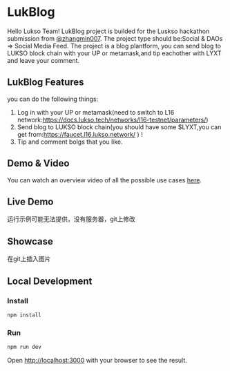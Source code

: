 # LukBlog
Hello Lukso Team! 
LukBlog project is builded for the Luskso hackathon submission from [@zhangmin007](https://github.com/zhangmin007).
The project type should be:Social & DAOs => Social Media Feed.
The project is a blog plantform, you can send blog to LUKSO block chain with your UP or metamask,and tip eachother with LYXT and leave your comment.


## LukBlog Features
you can do the following things:

 1. Log in with your UP  or metamask(need to switch to L16 network:https://docs.lukso.tech/networks/l16-testnet/parameters/)
 2. Send blog to LUKSO block chain(you should have some $LYXT,you can get from:https://faucet.l16.lukso.network/ ) !
 3. Tip and comment bolgs that you like.
 

## Demo & Video

 You can  watch an overview video of all the possible use cases [here](https://youtu.be/ioa0oO5FMPI). 

## Live Demo

运行示例可能无法提供，没有服务器，git上修改

## Showcase

在git上插入图片

## Local Development

### Install

```bash
npm install
```

### Run

```bash
npm run dev
```

Open [http://localhost:3000](http://localhost:3000) with your browser to see the result.

